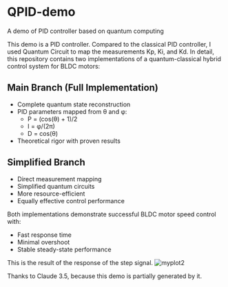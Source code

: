 # QPID-demo
A demo of PID controller based on quantum computing

This demo is a PID controller. Compared to the classical PID controller, I used Quantum Circuit to map the measurements  Kp, Ki, and Kd. 
In detail, this repository contains two implementations of a quantum-classical hybrid control system for BLDC motors:

## Main Branch (Full Implementation)
- Complete quantum state reconstruction
- PID parameters mapped from θ and φ:
  - P = (cos(θ) + 1)/2
  - I = φ/(2π)
  - D = cos(θ)
- Theoretical rigor with proven results

## Simplified Branch
- Direct measurement mapping
- Simplified quantum circuits
- More resource-efficient
- Equally effective control performance

Both implementations demonstrate successful BLDC motor speed control with:
- Fast response time
- Minimal overshoot
- Stable steady-state performance


This is the result of the response of the step signal.
![myplot2](https://github.com/user-attachments/assets/dfab5586-88d6-44ef-8797-9f3c818dba90)


Thanks to Claude 3.5, because this demo is partially generated by it.
